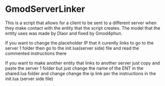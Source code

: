 # GmodServerLinker
This is a script that allows for a client to be sent to a different server when they make contact with the entity that the script creates. The model that the entity uses was made by Dlaor and fixed by Gmod4phun. 

If you want to change the placeholder IP that it curently links to go to the server 1 folder then go to the init.lua(server side) file and read the commented instructions there 

If you want to make another entity that links to another server just copy and paste the server 1 folder but just change the name of the ENT in the shared.lua folder and change 
change the ip link per the instructions in the init.lua (server side file) 
